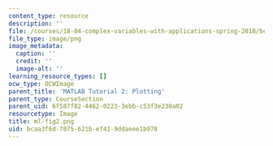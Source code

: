 ```yaml
---
content_type: resource
description: ''
file: /courses/18-04-complex-variables-with-applications-spring-2018/bcaa3f6d7075621bef419ddaeee1b978_ml-fig2.png
file_type: image/png
image_metadata:
  caption: ''
  credit: ''
  image-alt: ''
learning_resource_types: []
ocw_type: OCWImage
parent_title: 'MATLAB Tutorial 2: Plotting'
parent_type: CourseSection
parent_uid: 6f587f82-4462-0223-3ebb-c53f3e230a02
resourcetype: Image
title: ml-fig2.png
uid: bcaa3f6d-7075-621b-ef41-9ddaeee1b978
---
```

